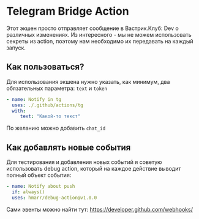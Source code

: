 # Telegram Bridge Action

Этот экшен просто отправляет сообщение в Вастрик.Клуб: Dev о различных изменениях. Из интересного - мы не можем использовать секреты из action, поэтому нам необходимо их передавать на каждый запуск.

## Как пользоваться?

Для использования экшена нужно указать, как минимум, два обязательных параметра: `text` и `token`
```yaml
- name: Notify in tg
  uses: ./.github/actions/tg
  with:
     text: "Какой-то текст"
```
По желанию можно добавить `chat_id`

## Как добавлять новые события

Для тестирования и добавления новых событий я советую использовать debug action, который на каждое действие выводит полный объект события:
```yaml
- name: Notify about push
  if: always()
  uses: hmarr/debug-action@v1.0.0
```

Сами эвенты можно найти тут: https://developer.github.com/webhooks/
